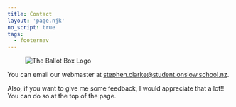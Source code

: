 ```yaml
---
title: Contact
layout: 'page.njk'
no_script: true
tags:
  - footernav
---
```

<figure style="max-width: 230px !important;" class="float-left">
    <img style="max-width: 230px !important;" src="/assets/media/stacked_logo.png" alt="The Ballot Box Logo">
</figure>

You can email our webmaster at <a href="mailto:stephen.clarke@student.onslow.school.nz">stephen.clarke@student.onslow.school.nz</a>.

Also, if you want to give me some feedback, I would appreciate that a lot!! You can do so at the top of the page.
